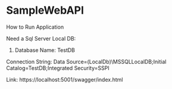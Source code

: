 # SampleWebAPI

How to Run Application

Need a Sql Server Local DB:

 1. Database Name: TestDB
 

Connection String: Data Source=(LocalDb)\\MSSQLLocalDB;Initial Catalog=TestDB;Integrated Security=SSPI


Link: https://localhost:5001/swagger/index.html

